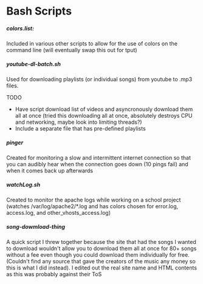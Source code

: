 # Bash Scripts

##### colors.list:

Included in various other scripts to allow for the use of colors on the command line (will eventually swap this out for tput)

##### youtube-dl-batch.sh

Used for downloading playlists (or individual songs) from youtube to .mp3 files.

TODO

- Have script download list of videos and asyncronously download them all at once
    (tried this downloading all at once, absolutely destroys CPU and networking, maybe look into limiting threads?)
- Include a separate file that has pre-defined playlists

##### pinger

Created for monitoring a slow and intermittent internet connection so that you can audibly hear when the connection goes down (10 pings fail) and when it comes back up afterwards

##### watchLog.sh

Created to monitor the apache logs while working on a school project (watches /var/log/apache2/\*.log and has colors chosen for error.log, access.log, and other_vhosts_access.log)

##### song-dowmload-thing

A quick script I threw together because the site that had the songs I wanted to download wouldn't allow you to download them all at once for 80+ songs without a fee even though you could download them individually for free. (Couldn't find any source that gave the creators of the music any money so this is what I did instead). I edited out the real site name and HTML contents as this was probably against their ToS
